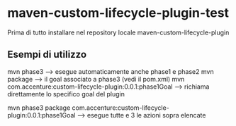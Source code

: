 # maven-custom-lifecycle-plugin-test

Prima di tutto installare nel repository locale maven-custom-lifecycle-plugin

## Esempi di utilizzo

mvn phase3 --> esegue automaticamente anche phase1 e phase2 
mvn package --> il goal associato a phase3 (vedi il pom.xml) 
mvn com.accenture:custom-lifecycle-plugin:0.0.1:phase1Goal --> richiama direttamente lo specifico goal del plugin

mvn phase3 package com.accenture:custom-lifecycle-plugin:0.0.1:phase1Goal --> esegue tutte e 3 le azioni sopra elencate
